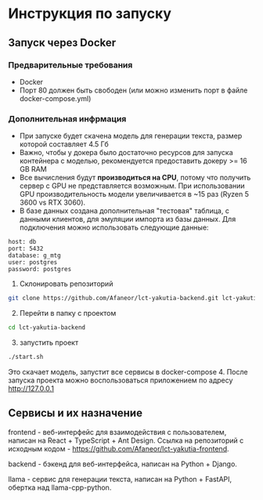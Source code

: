 # Инструкция по запуску
## Запуск через Docker
### Предварительные требования
- Docker
- Порт 80 должен быть свободен (или можно изменить порт в файле docker-compose.yml)
### Дополнительная инфрмация
- При запуске будет скачена модель для генерации текста, размер которой составляет 4.5 Гб
- Важно, чтобы у докера было достаточно ресурсов для запуска контейнера с моделью, 
рекомендуется предоставить докеру >= 16 GB RAM
- Все вычисления будут **производиться на CPU**, потому что получить сервер с GPU не представляется возможным.
При использовании GPU производительность модели увеличивается в ~15 раз (Ryzen 5 3600 vs RTX 3060).
- В базе данных создана дополнительная "тестовая" таблица, с данными клиентов, для эмуляции импорта из базы данных.
Для подключения можно использовать следующие данные:
```
host: db
port: 5432
database: g_mtg
user: postgres
password: postgres
```
1. Склонировать репозиторий
```bash
git clone https://github.com/Afaneor/lct-yakutia-backend.git lct-yakutia-backend
```
2. Перейти в папку с проектом
```bash
cd lct-yakutia-backend
```
3. запустить проект
```bash
./start.sh
```
Это скачает модель, запустит все сервисы в docker-compose
4. После запуска проекта можно воспользоваться приложением по адресу http://127.0.0.1

## Сервисы и их назначение
frontend - веб-интерфейс для взаимодействия с пользователем, написан на React + TypeScript + Ant Design.
Ссылка на репозиторий с исходным кодом - https://github.com/Afaneor/lct-yakutia-frontend.

backend - бэкенд для веб-интерфейса, написан на Python + Django.

llama - сервис для генерации текста, написан на Python + FastAPI, обертка над llama-cpp-python.


